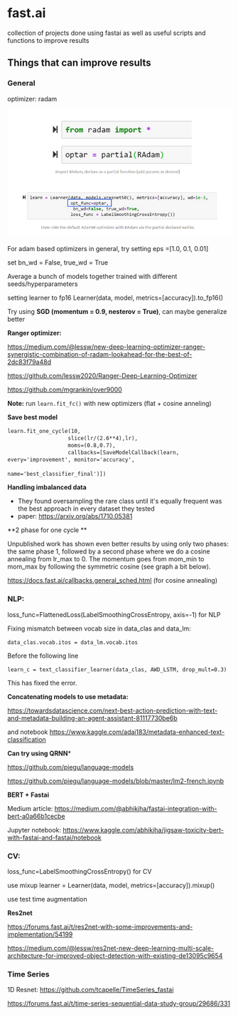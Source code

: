 # fast.ai

collection of projects done using fastai as well as useful scripts and functions to improve results

## Things that can improve results

### General
optimizer: radam

![radam in fastai](https://github.com/maxmatical/fast.ai/blob/master/radam.png)

For adam based optimizers in general, try setting eps =[1.0, 0.1, 0.01]

set bn_wd = False, true_wd = True

Average a bunch of models together trained with different seeds/hyperparameters

setting learner to fp16 Learner(data, model, metrics=[accuracy]).to_fp16()

Try using **SGD (momentum = 0.9, nesterov = True)**, can maybe generalize better

**Ranger optimizer:**

https://medium.com/@lessw/new-deep-learning-optimizer-ranger-synergistic-combination-of-radam-lookahead-for-the-best-of-2dc83f79a48d

https://github.com/lessw2020/Ranger-Deep-Learning-Optimizer

https://github.com/mgrankin/over9000

**Note:** run `learn.fit_fc()` with new optimizers (flat + cosine anneling)


**Save best model**

```
learn.fit_one_cycle(10,
                   slice(lr/(2.6**4),lr), 
                   moms=(0.8,0.7),
                   callbacks=[SaveModelCallback(learn, every='improvement', monitor='accuracy', 
                                                             name='best_classifier_final')])

```

**Handling imbalanced data**

- They found oversampling the rare class until it's equally frequent was the best approach in every dataset they tested
- paper: https://arxiv.org/abs/1710.05381

**2 phase for one cycle **

Unpublished work has shown even better results by using only two phases: the same phase 1, followed by a second phase where we do a cosine annealing from lr_max to 0. The momentum goes from mom_min to mom_max by following the symmetric cosine (see graph a bit below).

https://docs.fast.ai/callbacks.general_sched.html (for cosine annealing)

### NLP:
loss_func=FlattenedLoss(LabelSmoothingCrossEntropy, axis=-1) for NLP

Fixing mismatch between vocab size in data_clas and data_lm:

```
data_clas.vocab.itos = data_lm.vocab.itos

```
Before the following line
```
learn_c = text_classifier_learner(data_clas, AWD_LSTM, drop_mult=0.3)
```
This has fixed the error.

**Concatenating models to use metadata:**

https://towardsdatascience.com/next-best-action-prediction-with-text-and-metadata-building-an-agent-assistant-81117730be6b

and notebook https://www.kaggle.com/adai183/metadata-enhanced-text-classification

**Can try using QRNN***

https://github.com/piegu/language-models 

https://github.com/piegu/language-models/blob/master/lm2-french.ipynb 

**BERT + Fastai**

Medium article: https://medium.com/@abhikjha/fastai-integration-with-bert-a0a66b1cecbe 

Jupyter notebook: https://www.kaggle.com/abhikjha/jigsaw-toxicity-bert-with-fastai-and-fastai/notebook 

### CV:
loss_func=LabelSmoothingCrossEntropy() for CV

use mixup learner = Learner(data, model, metrics=[accuracy]).mixup()

use test time augmentation


**Res2net**

https://forums.fast.ai/t/res2net-with-some-improvements-and-implementation/54199

https://medium.com/@lessw/res2net-new-deep-learning-multi-scale-architecture-for-improved-object-detection-with-existing-de13095c9654


### Time Series

1D Resnet: https://github.com/tcapelle/TimeSeries_fastai 

https://forums.fast.ai/t/time-series-sequential-data-study-group/29686/331
